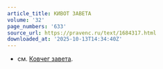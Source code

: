 ```yaml
---
article_title: КИВОТ ЗАВЕТА
volume: '32'
page_numbers: '633'
source_url: https://pravenc.ru/text/1684317.html
downloaded_at: '2025-10-13T14:34:40Z'
---
```


- см. [Ковчег завета](<https://pravenc.ru/text/Ковчег завета.html>).
